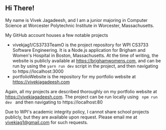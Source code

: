 ## Hi There!

My name is Vivek Jagadeesh, and I am a junior majoring in Computer Science at Worcester Polytechnic Institute in Worcester, Massachusetts.

My GitHub account houses a few notable projects
- vivekjag1/CS3733TeamO is the project repository for WPI CS3733 Software Engineering. It is a Node.js application for Brigham and Women's Hospital in Boston, Massachusetts. At the time of writing, the website is publicly available at https://brighamwomens.com, and can be run by using the <code>yarn run dev</code> script in the project, and then navigating to https://localhost:3000
- portfolioWebsite is the repository for my portfolio website at https://vivekjagadeesh.com 

Again, all my projects are described thoroughly on my portfolio website at https://vivekjagadeesh.com. The project can be run locally using <code> npm run dev </code> and then navigating to https://localhost:80

Due to WPI's academic integrity policy, I cannot share school projects publicly, but they are available upon request. Please email me at vivekjag1@gmail.com for such requests. 

